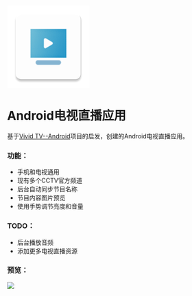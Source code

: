 ![](https://github.com/lzqwebsoft/VividTv/blob/master/app/src/main/res/mipmap-xxxhdpi/ic_launcher.png)

Android电视直播应用
=

基于[Vivid TV--Android](https://github.com/lvliheng/VividTv)项目的启发，创建的Android电视直播应用。

### 功能：

* 手机和电视通用
* 现有多个CCTV官方频道
* 后台自动同步节目名称
* 节目内容图片预览
* 使用手势调节亮度和音量

### TODO：
* 后台播放音频
* 添加更多电视直播资源

### 预览：

![](https://github.com/lzqwebsoft/VividTv/blob/master/screenshots/vividtv.gif)
